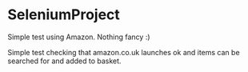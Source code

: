 # SeleniumProject
Simple test using Amazon. Nothing fancy :)

Simple test checking that amazon.co.uk launches ok and items can be searched for and added to basket.
